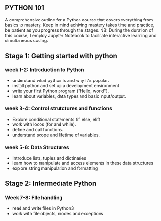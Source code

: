 ## PYTHON 101
A comprehensive outline for a Python course that covers everything from basics to mastery. Keep in mind
achiving mastery takes time and practice, be patient as you progress through the stages.
NB: During the duration of this course, I employ Jupyter Notebook to facilitate interactive learning and simultaneous coding.

## Stage 1: Getting started with python

### week 1-2: Introduction to Python
- understand what python is and why it's popular.
- install python and set up a development environment
- write your first Python program ("Hello, world").
- learn about variables, data types and basic input/output.


### week 3-4: Control strutctures and functions
- Explore conditional statements (if, else, elif).
- work with loops (for and while).
- define and call functions.
- understand scope and lifetime of variables.


### week 5-6: Data Structures
- Introduce lists, tuples and dictinaries
- learn how to manipulate and access elements in these data structures
- explore string manipulation and formatting


## Stage 2: Intermediate Python

### Week 7-8: FIle handling
- read and write files in Python3
- work with file objects, modes and exceptions
